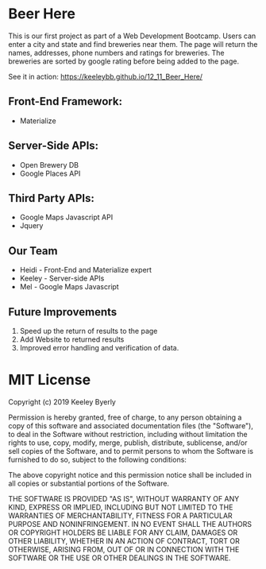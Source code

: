 # Beer Here
This is our first project as part of a Web Development Bootcamp. Users can enter a city and state and find breweries near them. The page will return the names, addresses, phone numbers and ratings for breweries. The breweries are sorted by google rating before being added to the page.

See it in action: https://keeleybb.github.io/12_11_Beer_Here/

## Front-End Framework:
* Materialize

## Server-Side APIs:
* Open Brewery DB
* Google Places API

## Third Party APIs:
* Google Maps Javascript API
* Jquery

## Our Team
* Heidi - Front-End and Materialize expert
* Keeley - Server-side APIs
* Mel - Google Maps Javascript

## Future Improvements
1. Speed up the return of results to the page
2. Add Website to returned results
3. Improved error handling and verification of data. 

# MIT License

Copyright (c) 2019 Keeley Byerly

Permission is hereby granted, free of charge, to any person obtaining a copy
of this software and associated documentation files (the "Software"), to deal
in the Software without restriction, including without limitation the rights
to use, copy, modify, merge, publish, distribute, sublicense, and/or sell
copies of the Software, and to permit persons to whom the Software is
furnished to do so, subject to the following conditions:

The above copyright notice and this permission notice shall be included in all
copies or substantial portions of the Software.

THE SOFTWARE IS PROVIDED "AS IS", WITHOUT WARRANTY OF ANY KIND, EXPRESS OR
IMPLIED, INCLUDING BUT NOT LIMITED TO THE WARRANTIES OF MERCHANTABILITY,
FITNESS FOR A PARTICULAR PURPOSE AND NONINFRINGEMENT. IN NO EVENT SHALL THE
AUTHORS OR COPYRIGHT HOLDERS BE LIABLE FOR ANY CLAIM, DAMAGES OR OTHER
LIABILITY, WHETHER IN AN ACTION OF CONTRACT, TORT OR OTHERWISE, ARISING FROM,
OUT OF OR IN CONNECTION WITH THE SOFTWARE OR THE USE OR OTHER DEALINGS IN THE
SOFTWARE.
